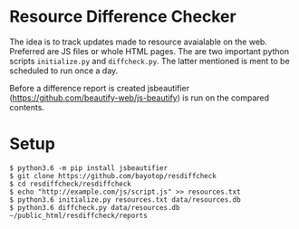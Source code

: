 # Resource Difference Checker

The idea is to track updates made to resource avaialable on the web. Preferred are JS files or whole HTML pages.
The are two important python scripts ```initialize.py``` and ```diffcheck.py```. The latter mentioned is ment to be scheduled to run once a day.

Before a difference report is created jsbeautifier (https://github.com/beautify-web/js-beautify) is run on the compared contents.  

# Setup

```
$ python3.6 -m pip install jsbeautifier
$ git clone https://github.com/bayotop/resdiffcheck
$ cd resdiffcheck/resdiffcheck
$ echo "http://example.com/js/script.js" >> resources.txt
$ python3.6 initialize.py resources.txt data/resources.db
$ python3.6 diffcheck.py data/resources.db ~/public_html/resdiffcheck/reports

```


